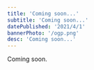 ```yaml
---
title: 'Coming soon...'
subtitle: 'Coming soon...'
datePublished: '2021/4/1'
bannerPhoto: '/ogp.png'
desc: 'Coming soon...'
---
```


Coming soon.

